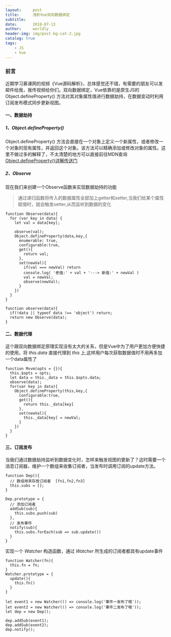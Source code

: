 ```yaml
---
layout:     post
title:      浅析Vue双向数据绑定
subtitle:   
date:       2018-07-13
author:     worldly
header-img: img/post-bg-cat-2.jpg
catalog: true
tags:
    - JS
    - Vue
---
```



### 前言
近期学习慕课网的视频《Vue源码解析》，总体感觉还不错，有需要的朋友可以发邮件给我，我传视频给你们。双向数据绑定，Vue依靠的是原生JS的 Object.defineProperty() 方法对其对象属性值进行数据劫持，在数据变动时利用订阅发布模式同步更新视图。

#### 一、数据劫持

##### 1、Object.defineProperty()
Object.defineProperty() 方法会直接在一个对象上定义一个新属性，或者修改一个对象的现有属性，并返回这个对象。该方法可以精确添加或修改对象的属性。这里不做过多的解释了，不太清楚的地方可以直接前往MDN查询
[Object.defineProperty()详解传送门](https://developer.mozilla.org/zh-CN/docs/Web/JavaScript/Reference/Global_Objects/Object/defineProperty)

##### 2、Observe
现在我们来创建一个Observe函数来实现数据劫持的功能

> 通过递归函数将传入的数据属性全部加上getter和setter,当我们给某个属性赋值时，就会触发setter,从而监听到数据的变化


```
function Observe(data){
  for (var key in data) {
    let val = data[key];

    observe(val);
    Object.defineProperty(data,key,{
      enumerable: true,
      configurable:true,
      get(){
        return val;
      },
      set(newVal){
        if(val === newVal) return
        console.log( '老值:' + val + '---> 新值:' + newVal )
        val = newVal;
        observe(newVal);
      }
    })
  }
}
```


```
function observe(data){
  if(!data || typeof data !== 'object') return;
  return new Observe(data);
}
```

#### 二、数据代理
这个跟双向数据绑定原理实现没有太大的关系，但是Vue中为了用户更加方便快捷的使用，将 *this.data* 直接代理到 *this* 上,这样用户每次获取数据值时不用再多加一个data属性了

```
function Mvvm(opts = {}){
  this.$opts = opts;
  let data = this._data = this.$opts.data;
  observe(data);
  for(var key in data){
    Object.defineProperty(this,key,{
      configurable:true,
      get(){
        return this._data[key]
      },
      set(newVal){
        this._data[key] = newVal;
      }
    })
  }
}
```

#### 三、订阅发布
当我们通过数据劫持监听到数据变化时，怎样来触发视图的更新了？这时需要一个消息订阅器，维护一个数组来收集订阅者，当发布时调用订阅的update方法。

```
function Dep(){
  // 数组用来存放订阅者  [fn1,fn2,fn3]
  this.subs = [];
}
```

```
Dep.prototype = {
  // 添加订阅者
  addSub(sub){
    this.subs.push(sub)
  },
  // 发布事件
  notify(sub){
    this.subs.forEach(sub => sub.update())
  }
}
```

实现一个 *Watcher* 构造函数，通过 *Watcher* 所生成的订阅者都具有update事件
```
function Watcher(fn){
  this.fn = fn;
}
Watcher.prototype = {
  update(){
    this.fn()
  }
}
```

```
let event1 = new Watcher(() => console.log('事件一发布了哦'));
let event2 = new Watcher(() => console.log('事件二发布了哦'));
let dep = new Dep();

dep.addSub(event1);
dep.addSub(event2);
dep.notify();
```

